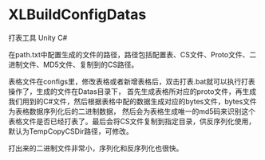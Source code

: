 # XLBuildConfigDatas
打表工具 Unity C#

在path.txt中配置生成的文件的路径，路径包括配置表、CS文件、Proto文件、二进制文件、MD5文件、复制到的CS路径。

表格文件在configs里，修改表格或者新增表格后，双击打表.bat就可以执行打表操作了，生成的文件在Datas目录下，
首先生成表格所对应的proto文件，再生成我们用到的C#文件，然后根据表格中配的数据生成对应的bytes文件，bytes文件为表格数据序列化后的二进制数据，
然后会为表格生成唯一的md5码来识别这个表格文件是否已经打表了。最后会将CS文件复制到指定目录，供反序列化使用，默认为TempCopyCSDir路径，可修改。


打出来的二进制文件非常小，序列化和反序列化也很快。